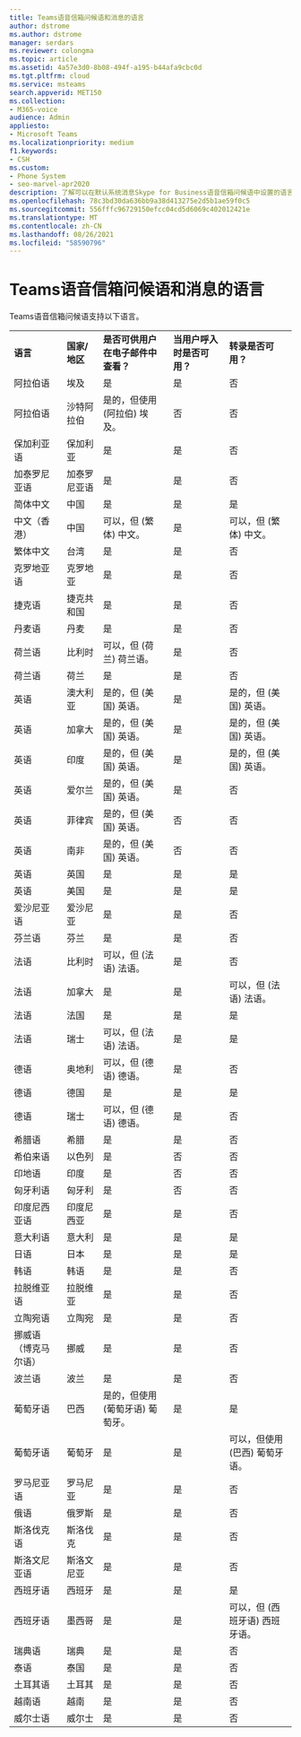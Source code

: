 ```yaml
---
title: Teams语音信箱问候语和消息的语言
author: dstrome
ms.author: dstrome
manager: serdars
ms.reviewer: colongma
ms.topic: article
ms.assetid: 4a57e3d0-8b08-494f-a195-b44afa9cbc0d
ms.tgt.pltfrm: cloud
ms.service: msteams
search.appverid: MET150
ms.collection:
- M365-voice
audience: Admin
appliesto:
- Microsoft Teams
ms.localizationpriority: medium
f1.keywords:
- CSH
ms.custom:
- Phone System
- seo-marvel-apr2020
description: 了解可以在默认系统消息Skype for Business语音信箱问候语中设置的语言。
ms.openlocfilehash: 78c3bd30da636bb9a38d413275e2d5b1ae59f0c5
ms.sourcegitcommit: 556fffc96729150efcc04cd5d6069c402012421e
ms.translationtype: MT
ms.contentlocale: zh-CN
ms.lasthandoff: 08/26/2021
ms.locfileid: "58590796"
---
```

# <a name="teams-languages-for-voicemail-greetings-and-messages"></a>Teams语音信箱问候语和消息的语言

Teams语音信箱问候语支持以下语言。
  
||||||
|:-------------|:------------------|:--------------------------------------------|:-------------------------------------|:-----------------------------|
|**语言**  |**国家/地区** |**是否可供用户在电子邮件中查看？** |**当用户呼入时是否可用？** |**转录是否可用？**  |
|阿拉伯语        |埃及              |是                                          |是                                   |否  |
|阿拉伯语        |沙特阿拉伯       |是的，但使用 (阿拉伯) 埃及。             |否                                    |否  |
|保加利亚语     |保加利亚           |是                                          |是                                   |否  |
|加泰罗尼亚语       |加泰罗尼亚语            |是                                          |是                                   |否  |
|简体中文   |中国     |是                                          |是                                   |是 |
|中文（香港）    |中国     |可以，但 (繁体) 中文。      |是                                   |可以，但 (繁体) 中文。 |
|繁体中文  |台湾    |是                                          |是                                   |否  |
|克罗地亚语      |克罗地亚            |是                                          |是                                   |否  |
|捷克语         |捷克共和国     |是                                          |是                                   |否  |
|丹麦语        |丹麦            |是                                          |是                                   |否  |
|荷兰语         |比利时            |可以，但 (荷兰) 荷兰语。        |是                                   |否  |
|荷兰语         |荷兰        |是                                          |是                                   |否  |
|英语       |澳大利亚          |是的，但 (美国) 英语。    |是                                   |是的，但 (美国) 英语。 |
|英语       |加拿大             |是的，但 (美国) 英语。    |是                                   |是的，但 (美国) 英语。 |
|英语       |印度              |是的，但 (美国) 英语。    |是                                   |是的，但 (美国) 英语。 |
|英语       |爱尔兰            |是的，但 (美国) 英语。    |是                                   |否  |
|英语       |菲律宾        |是的，但 (美国) 英语。    |否                                    |否  |
|英语       |南非       |是的，但 (美国) 英语。    |否                                    |否  |
|英语       |英国      |是                                          |是                                   |是 |
|英语       |美国      |是                                          |是                                   |是 |
|爱沙尼亚语      |爱沙尼亚            |是                                          |是                                   |否  |
|芬兰语       |芬兰            |是                                          |是                                   |否  |
|法语        |比利时            |可以，但 (法语) 法语。            |是                                   |否  |
|法语        |加拿大             |是                                          |是                                   |可以，但 (法语) 法语。   |
|法语        |法国             |是                                          |是                                   |是 |
|法语        |瑞士        |可以，但 (法语) 法语。            |是                                   |是 |
|德语        |奥地利            |可以，但 (德语) 德语。           |是                                   |否  |
|德语        |德国            |是                                          |是                                   |是 |
|德语        |瑞士        |可以，但 (德语) 德语。           |是                                   |否  |
|希腊语         |希腊             |是                                          |是                                   |否  |
|希伯来语        |以色列             |是                                          |否                                    |否  |
|印地语         |印度              |是                                          |否                                    |否  |
|匈牙利语     |匈牙利            |是                                          |否                                    |否  |
|印度尼西亚语    |印度尼西亚          |是                                          |是                                   |否  |
|意大利语       |意大利              |是                                          |是                                   |是 |
|日语      |日本              |是                                          |是                                   |是 |
|韩语        |韩语             |是                                          |是                                   |否  |
|拉脱维亚语       |拉脱维亚             |是                                          |是                                   |否  |
|立陶宛语    |立陶宛          |是                                          |是                                   |否  |
|挪威语（博克马尔语）   |挪威      |是                                          |是                                   |否  |
|波兰语        |波兰             |是                                          |是                                   |否  |
|葡萄牙语    |巴西             |是的，但使用 (葡萄牙语) 葡萄牙。      |是                                   |是 |
|葡萄牙语    |葡萄牙           |是                                          |是                                   |可以，但使用 (巴西) 葡萄牙语。  |
|罗马尼亚语      |罗马尼亚            |是                                          |是                                   |否  |
|俄语       |俄罗斯             |是                                          |是                                   |否  |
|斯洛伐克语        |斯洛伐克           |是                                          |是                                   |否  |
|斯洛文尼亚语     |斯洛文尼亚           |是                                          |是                                   |否  |
|西班牙语       |西班牙              |是                                          |是                                   |是 |
|西班牙语       |墨西哥             |是                                          |是                                   |可以，但 (西班牙语) 西班牙语。   |
|瑞典语       |瑞典             |是                                          |是                                   |否  |
|泰语          |泰国           |是                                          |是                                   |否  |
|土耳其语       |土耳其             |是                                          |是                                   |否  |
|越南语    |越南            |是                                          |是                                   |否  |
|威尔士语         |威尔士              |是                                          |是                                   |否  |

 
